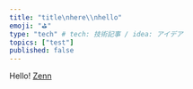 ```yaml
---
title: "title\nhere\\nhello"
emoji: "⛳"
type: "tech" # tech: 技術記事 / idea: アイデア
topics: ["test"]
published: false
---
```


Hello!
[Zenn](https://zenn.dev)

